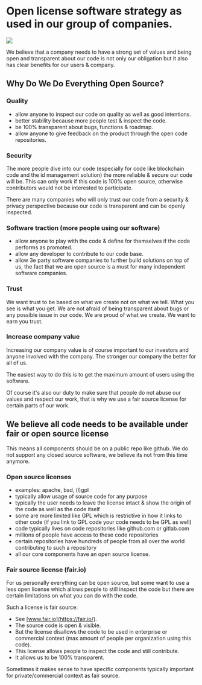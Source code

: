 # Open license software strategy as used in our group of companies.

![](https://images.unsplash.com/photo-1443610662308-74e383d24fbe?ixlib=rb-0.3.5&ixid=eyJhcHBfaWQiOjEyMDd9&s=9b8e223f54aeb017443ea5b1c99597fb&auto=format&fit=crop&w=1350&q=80)

We believe that a company needs to have a strong set of values and being open and transparent about our code is not only our obligation but it also has clear benefits for our users & company.

## Why Do We Do Everything Open Source?

### Quality

- allow anyone to inspect our code on quality as well as good intentions.
- better stability because more people test & inspect the code.
- be 100% transparent about bugs, functions & roadmap.
- allow anyone to give feedback on the product through the open code repositories.


### Security

The more people dive into our code (especially for code like blockchain code and the id management solution) the more reliable & secure our code will be.
This can only work if this code is 100% open source, otherwise contributors would not be interested to participate.

There are many companies who will only trust our code from a security & privacy perspective because our code is transparent and can be openly inspected.

### Software traction (more people using our software)

- allow anyone to play with the code & define for themselves if the code performs as promoted.
- allow any developer to contribute to our code base.
- allow 3e party software companies to further build solutions on top of us, the fact that we are open source is a must for many independent software companies.

### Trust

We want trust to be based on what we create not on what we tell.
What you see is what you get. We are not afraid of being transparent about bugs or any possible issue in our code. We are proud of what we create. We want to earn you trust.

### Increase company value

Increasing our company value is of course important to our investors and anyone involved with the company. The stronger our company the better for all of us.

The easiest way to do this is to get the maximum amount of users using the software.

Of course it's also our duty to make sure that people do not abuse our values and respect our work, that is why we use a fair source license for certain parts of our work.

## We believe **all** code needs to be available under fair or open source license

This means all components should be on a public repo like github.
We do not support any closed source software, we believe its not from this time anymore.


### Open source licenses

- examples: apache, bsd, (l)gpl
- typically allow usage of source code for any purpose
- typically the user needs to leave the license intact & show the origin of the code as well as the code itself
- some are more limited like GPL which is restrictive in how it links to other code (if you link to GPL code your code needs to be GPL as well)
- code typically lives on code repositories like github.com or gitlab.com
- millions of people have access to these code repositories
- certain repositories have hundreds of people from all over the world contributing to such a repository
- all our core components have an open source license.

### Fair source license (fair.io)

For us personally everything can be open source, but some want to use a less open license which allows people to still inspect the code but there are certain limitations on what you can do with the code.

Such a license is fair source:

- See [www.fair.io](https://fair.io/).
- The source code is open & visible.
- But the license disallows the code to be used in enterprise or commercial context (max amount of people per organization using this code).
- This license allows people to inspect the code and still contribute.
- It allows us to be 100% transparent.

Sometimes it makes sense to have specific components typically important for private/commercial context as fair source.

